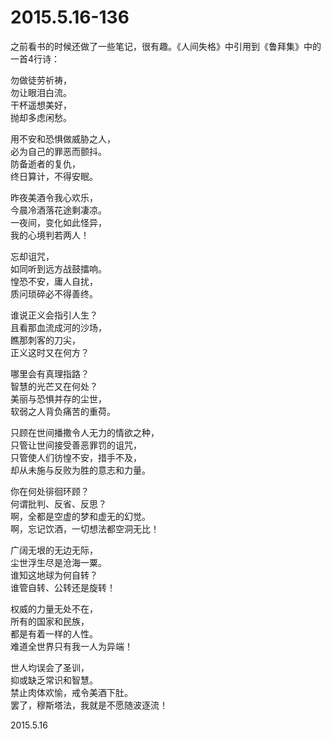 2015.5.16-136
=============
之前看书的时候还做了一些笔记，很有趣。《人间失格》中引用到《鲁拜集》中的一首4行诗：

勿做徒劳祈祷，  
勿让眼泪白流。  
干杯遥想美好，  
抛却多虑闲愁。  

用不安和恐惧做威胁之人，  
必为自己的罪恶而颤抖。  
防备逝者的复仇，  
终日算计，不得安眠。  

昨夜美酒令我心欢乐，  
今晨冷酒落花途剩凄凉。  
一夜间，变化如此怪异，  
我的心境判若两人！  

忘却诅咒，  
如同听到远方战鼓擂响。  
惶恐不安，庸人自扰，  
质问琐碎必不得善终。  

谁说正义会指引人生？  
且看那血流成河的沙场，  
瞧那刺客的刀尖，  
正义这时又在何方？  

哪里会有真理指路？  
智慧的光芒又在何处？  
美丽与恐惧并存的尘世，  
软弱之人背负痛苦的重荷。  

只顾在世间播撒令人无力的情欲之种，  
只管让世间接受善恶罪罚的诅咒，  
只管使人们彷惶不安，措手不及，  
却从未施与反败为胜的意志和力量。  

你在何处徘徊环顾？  
何谓批判、反省、反思？  
啊，全都是空虚的梦和虚无的幻觉。  
啊，忘记饮酒，一切想法都空洞无比！  

广阔无垠的无边无际，  
尘世浮生尽是沧海一粟。  
谁知这地球为何自转？  
谁管自转、公转还是旋转！  

权威的力量无处不在，  
所有的国家和民族，  
都是有着一样的人性。  
难道全世界只有我一人为异端！  

世人均误会了圣训，  
抑或缺乏常识和智慧。  
禁止肉体欢愉，戒令美酒下肚。  
罢了，穆斯塔法，我就是不愿随波逐流！  

2015.5.16